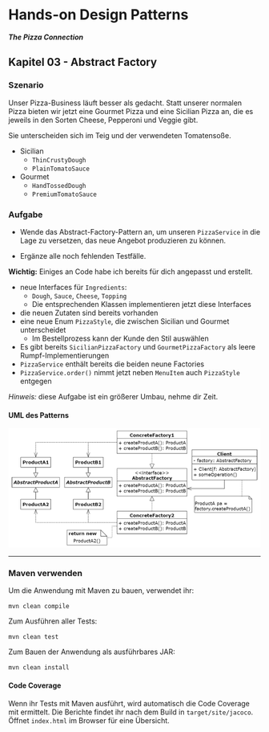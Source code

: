 # Hands-on Design Patterns
***The Pizza Connection***

## Kapitel 03 - Abstract Factory
### Szenario
Unser Pizza-Business läuft besser als gedacht. Statt unserer normalen Pizza bieten wir jetzt eine Gourmet Pizza und eine Sicilian Pizza an, die es jeweils in den Sorten Cheese, Pepperoni und Veggie gibt. 

Sie unterscheiden sich im Teig und der verwendeten Tomatensoße.

* Sicilian
    * `ThinCrustyDough`
    * `PlainTomatoSauce`
* Gourmet
    * `HandTossedDough`
    * `PremiumTomatoSauce`

### Aufgabe
* Wende das Abstract-Factory-Pattern an, um unseren `PizzaService` in die Lage zu versetzen, das neue Angebot produzieren zu können.

* Ergänze alle noch fehlenden Testfälle.

**Wichtig:**
Einiges an Code habe ich bereits für dich angepasst und erstellt.
* neue Interfaces für `Ingredients`:
    * `Dough`, `Sauce`, `Cheese`, `Topping`
    * Die entsprechenden Klassen implementieren jetzt diese Interfaces
* die neuen Zutaten sind bereits vorhanden
* eine neue Enum `PizzaStyle`, die zwischen Sicilian und Gourmet unterscheidet
    * Im Bestellprozess kann der Kunde den Stil auswählen
* Es gibt bereits `SicilianPizzaFactory` und `GourmetPizzaFactory` als leere Rumpf-Implementierungen
* `PizzaService` enthält bereits die beiden neune Factories
* `PizzaService.order()` nimmt jetzt neben `MenuItem` auch `PizzaStyle` entgegen

*Hinweis:* diese Aufgabe ist ein größerer Umbau, nehme dir Zeit.

#### UML des Patterns
![Abstract Factory Pattern](src/main/resources/readme/abstract-factory-uml.png)

----

### Maven verwenden

Um die Anwendung mit Maven zu bauen, verwendet ihr:
```
mvn clean compile
```
Zum Ausführen aller Tests:
```
mvn clean test
```
Zum Bauen der Anwendung als ausführbares JAR:
```
mvn clean install
```

#### Code Coverage
Wenn ihr Tests mit Maven ausführt, wird automatisch die Code Coverage mit ermittelt. Die Berichte findet ihr nach dem Build in `target/site/jacoco`. Öffnet `index.html` im Browser für eine Übersicht.